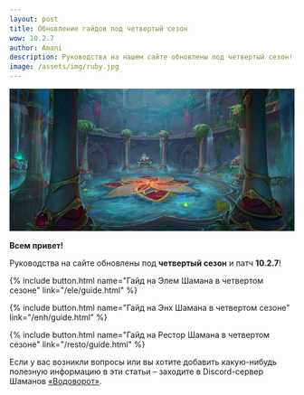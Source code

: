 ```yaml
---    
layout: post
title: Обновление гайдов под четвертый сезон
wow: 10.2.7
author: Amani
description: Руководства на нашем сайте обновлены под четвертый сезон!
image: /assets/img/ruby.jpg
---
```


<p align="center">
<img src="/assets/img/ruby.jpg"> 
</p>

**Всем привет!**

Руководства на сайте обновлены под **четвертый сезон** и патч **10.2.7**!


<p></p>

{% include button.html name="Гайд на Элем Шамана в четвертом сезоне" link="/ele/guide.html" %}  

<p></p>

{% include button.html name="Гайд на Энх Шамана в четвертом сезоне" link="/enh/guide.html" %}  

<p></p>


{% include button.html name="Гайд на Рестор Шамана в четвертом сезоне" link="/resto/guide.html" %}  

<p></p>



Если у вас возникли вопросы или вы хотите добавить какую-нибудь полезную информацию в эти статьи – заходите в Discord-сервер Шаманов [«Водоворот»](https://discord.gg/vodovorot).
